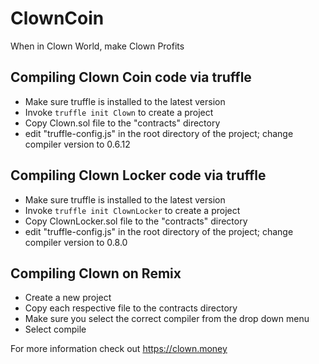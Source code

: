 # ClownCoin
When in Clown World, make Clown Profits


## Compiling Clown Coin code via truffle
- Make sure truffle is installed to the latest version
- Invoke `truffle init Clown` to create a project
- Copy Clown.sol file to the "contracts" directory
- edit "truffle-config.js" in the root directory of the project; change compiler version to 0.6.12


## Compiling Clown Locker code via truffle
- Make sure truffle is installed to the latest version
- Invoke `truffle init ClownLocker` to create a project
- Copy ClownLocker.sol file to the "contracts" directory
- edit "truffle-config.js" in the root directory of the project; change compiler version to 0.8.0


## Compiling Clown on Remix
- Create a new project
- Copy each respective file to the contracts directory
- Make sure you select the correct compiler from the drop down menu
- Select compile

For more information check out https://clown.money
